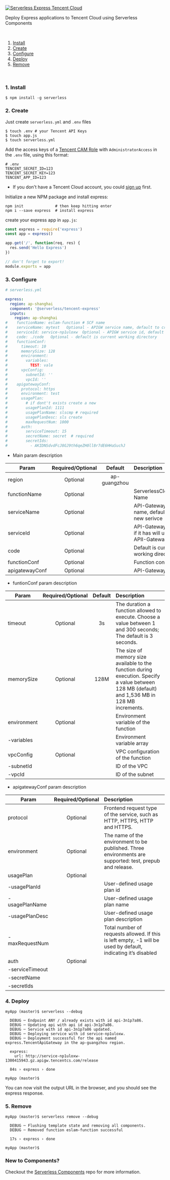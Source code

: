 [![Serverless Express Tencent Cloud](https://s3.amazonaws.com/assets.github.serverless/github_readme_serverless_express_tencent.png)](http://serverless.com)

Deploy Express applications to Tencent Cloud using Serverless Components

&nbsp;

1. [Install](#1-install)
2. [Create](#2-create)
3. [Configure](#3-configure)
4. [Deploy](#4-deploy)
5. [Remove](#5-remove)

&nbsp;

### 1. Install

```console
$ npm install -g serverless
```

### 2. Create

Just create `serverless.yml` and `.env` files

```console
$ touch .env # your Tencent API Keys
$ touch app.js
$ touch serverless.yml
```

Add the access keys of a [Tencent CAM Role](https://console.cloud.tencent.com/cam/capi) with `AdministratorAccess` in the `.env` file, using this format: 

```
# .env
TENCENT_SECRET_ID=123
TENCENT_SECRET_KEY=123
TENCENT_APP_ID=123
```

* If you don't have a Tencent Cloud account, you could [sign up](https://intl.cloud.tencent.com/register) first. 

Initialize a new NPM package and install express:

```
npm init              # then keep hitting enter
npm i --save express  # install express
```

create your express app in `app.js`:

```js
const express = require('express')
const app = express()

app.get('/', function(req, res) {
  res.send('Hello Express')
})

// don't forget to export!
module.exports = app
```

### 3. Configure

```yml
# serverless.yml

express:
  region: ap-shanghai
  component: '@serverless/tencent-express'
  inputs:
    region: ap-shanghai
#    functionName: eslam-function # SCF name
#    serviceName: mytest   Optional - APIGW service name, default to create a new serivce
#    serviceId: service-np1uloxw  Optional - APIGW service id, default to create a new serivce
#    code: ./code   Optional - default is current working directory
#    functionConf:
#      timeout: 10
#      memorySize: 128
#      environment:
#        variables:
#          TEST: vale
#      vpcConfig:
#        subnetId: ''
#        vpcId: ''
#    apigatewayConf:
#      protocol: https
#      environment: test
#      usagePlan:
#        # if dont't exists create a new 
#        usagePlanId: 1111
#        usagePlanName: slscmp # required
#        usagePlanDesc: sls create
#        maxRequestNum: 1000
#      auth:
#        serviceTimeout: 15
#        secretName: secret  # required
#        secretIds:
#          - AKIDNSdvdFcJ8GJ9th6qeZH0ll8r7dE6HHaSuchJ
```

* Main param description

| Param        | Required/Optional    |  Default    |  Description |
| --------     | :-----:              | :----:      |  :----      |
| region       | Optional             |ap-guangzhou |  |
| functionName | Optional             |             | ServerlessCloudFunction Name |
| serviceName  | Optional             |             | API-Gateway service name, default to create a new serivce |
| serviceId    | Optional             |             | API-Gateway service id, if it has will use this APII-Gateway service |
| code         | Optional             |             | Default is current working directory |
| functionConf | Optional             |             | Function configure |
| apigatewayConf| Optional            |             | API-Gateway configure |


* funtionConf param description

| Param        | Required/Optional    |  Default    |  Description |
| --------     | :-----:              | :----:      |  :----      |
| timeout      | Optional             | 3s          | The duration a function allowed to execute. Choose a value between 1 and 300 seconds; The default is 3 seconds. |
| memorySize   | Optional             |128M         | The size of memory size available to the function during execution. Specify a value between 128 MB (default) and 1,536 MB in 128 MB increments. |
| environment  | Optional             |             | Environment variable of the function |
| -variables |                      |             | Environment variable array |
| vpcConfig    | Optional             |             | VPC configuration of the function |
| -subnetId  |                      |             | ID of the VPC |
| -vpcId     |                      |             | ID of the subnet |

* apigatewayConf param description

| Param        | Required/Optional    |  Description |
| --------     | :-----:              |   :----      |
| protocol      | Optional             | Frontend request type of the service, such as HTTP, HTTPS, HTTP and HTTPS. |
| environment   | Optional             |  The name of the environment to be published. Three environments are supported: test, prepub and release. |
| usagePlan  | Optional             |             |
| -usagePlanId |                      |          User-defined usage plan id |
| -usagePlanName |                      |     User-defined usage plan name |
| -usagePlanDesc |                      |        User-defined usage plan description |
| -maxRequestNum |                      |         Total number of requests allowed. If this is left empty, -1 will be used by default, indicating it’s disabled |
| auth    | Optional            |           |
| -serviceTimeout  |                      |         |
| -secretName     |                      |       |
| -secretIds     |                      |         |

### 4. Deploy

```
myApp (master)$ serverless --debug

  DEBUG ─ Endpoint ANY / already exists with id api-3n1p7a86.
  DEBUG ─ Updating api with api id api-3n1p7a86.
  DEBUG ─ Service with id api-3n1p7a86 updated.
  DEBUG ─ Deploying service with id service-np1uloxw.
  DEBUG ─ Deployment successful for the api named express.TencentApiGateway in the ap-guangzhou region.

  express:
    url: http://service-np1uloxw-1300415943.gz.apigw.tencentcs.com/release

  84s › express › done

myApp (master)$
```

You can now visit the output URL in the browser, and you should see the express response.

### 5. Remove

```
myApp (master)$ serverless remove --debug

  DEBUG ─ Flushing template state and removing all components.
  DEBUG ─ Removed function eslam-function successful

  17s › express › done

myApp (master)$
```

### New to Components?

Checkout the [Serverless Components](https://github.com/serverless/components) repo for more information.
